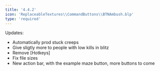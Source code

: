 ```yaml
---
title: '4.4.2'
icon: 'ReplaceableTextures\\CommandButtons\\BTNAmbush.blp'
type: 'required'
---
```

Updates:
- Automatically prod stuck creeps
- Give sligtly more to people with low kills in blitz
- Remove [Hotkeys]
- Fix file sizes
- New action bar, with the example maze button, more buttons to come
